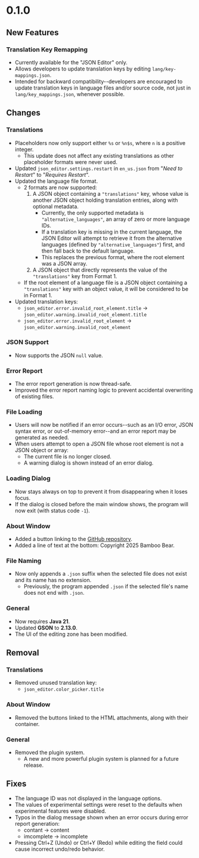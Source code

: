 # 0.1.0
## New Features
### Translation Key Remapping
- Currently available for the "JSON Editor" only.
- Allows developers to update translation keys by editing `lang/key-mappings.json`.
- Intended for backward compatibility--developers are encouraged to update translation keys in language files and/or source code, not just in `lang/key_mappings.json`, whenever possible.

## Changes
### Translations
- Placeholders now only support either `%s` or `%n$s`, where `n` is a positive integer.
  - This update does not affect any existing translations as other placeholder formats were never used.
- Updated `json_editor.settings.restart` in `en_us.json` from "*Need to Restart*" to "*Requires Restart*".
- Updated the language file format.
  - 2 formats are now supported:
    1. A JSON object containing a `"translations"` key, whose value is another JSON object holding translation entries, along with optional metadata.
       - Currently, the only supported metadata is `"alternative_languages"`, an array of zero or more language IDs.
       - If a translation key is missing in the current language, the JSON Editor will attempt to retrieve it from the alternative languages (defined by `"alternative_languages"`) first, and then fall back to the default language.
       - This replaces the previous format, where the root element was a JSON array.
    2. A JSON object that directly represents the value of the `"translations"` key from Format 1.
  - If the root element of a language file is a JSON object containing a `"translations"` key with an object value, it will be considered to be in Format 1.
- Updated translation keys:
  - `json_editor.error.invalid_root_element.title` -> `json_editor.warning.invalid_root_element.title`
  - `json_editor.error.invalid_root_element` -> `json_editor.warning.invalid_root_element`

### JSON Support
- Now supports the JSON `null` value.

### Error Report
- The error report generation is now thread-safe.
- Improved the error report naming logic to prevent accidental overwriting of existing files.

### File Loading
- Users will now be notified if an error occurs--such as an I/O error, JSON syntax error, or out-of-memory error--and an error report may be generated as needed.
- When users attempt to open a JSON file whose root element is not a JSON object or array:
  - The current file is no longer closed.
  - A warning dialog is shown instead of an error dialog.

### Loading Dialog
- Now stays always on top to prevent it from disappearing when it loses focus.
- If the dialog is closed before the main window shows, the program will now exit (with status code `-1`).

### About Window
- Added a button linking to the [GitHub repository](https://github.com/BambooBear0413/JsonEditor).
- Added a line of text at the bottom: Copyright 2025 Bamboo Bear.

### File Naming
- Now only appends a `.json` suffix when the selected file does not exist and its name has no extension.
  - Previously, the program appended `.json` if the selected file's name does not end with `.json`.

### General
- Now requires **Java 21**.
- Updated **GSON** to **2.13.0**.
- The UI of the editing zone has been modified.

## Removal
### Translations
- Removed unused translation key:
  - `json_editor.color_picker.title`

### About Window
- Removed the buttons linked to the HTML attachments, along with their container.

### General
- Removed the plugin system.
  - A new and more powerful plugin system is planned for a future release.

## Fixes
- The language ID was not displayed in the language options.
- The values of experimental settings were reset to the defaults when experimental features were disabled.
- Typos in the dialog message shown when an error occurs during error report generation:
  - contant -> content
  - imcomplete -> incomplete
- Pressing Ctrl+Z (Undo) or Ctrl+Y (Redo) while editing the field could cause incorrect undo/redo behavior.
